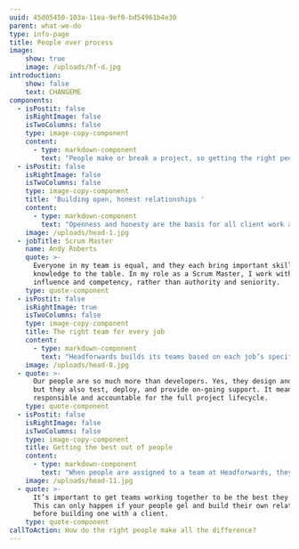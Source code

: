```yaml
---
uuid: 45d05450-103a-11ea-9ef0-bd54961b4e30
parent: what-we-do
type: info-page
title: People over process
image:
    show: true
    image: /uploads/hf-d.jpg
introduction:
    show: false
    text: CHANGEME
components:
  - isPostit: false
    isRightImage: false
    isTwoColumns: false
    type: image-copy-component
    content:
      - type: markdown-component
        text: "People make or break a project, so getting the right people – and helping them to be the best they can be – is an essential part of us doing great work for our clients. \n\nUnlike many software developers, Headforwards is people-centric rather than process-orientated, placing a strong focus on finding the right people and helping them develop their skills. \r\n\nThe result is an environment that rewards creative, independent thinking, and Headforwards’ clients recognise the benefits this approach can bring to their projects."
  - isPostit: false
    isRightImage: false
    isTwoColumns: false
    type: image-copy-component
    title: 'Building open, honest relationships '
    content:
      - type: markdown-component
        text: "Openness and honesty are the basis for all client work at Headforwards. Right from the off, both Headforwards teams and clients are included on instant messaging channels and deployment systems. \n\n\rThis creates complete transparency – so clients not only see what work is being done, they can react to it immediately with their thoughts and feedback."
    image: /uploads/head-1.jpg
  - jobTitle: Scrum Master
    name: Andy Roberts
    quote: >-
      Everyone in my team is equal, and they each bring important skills and
      knowledge to the table. In my role as a Scrum Master, I work with
      influence and competency, rather than authority and seniority.
    type: quote-component
  - isPostit: false
    isRightImage: true
    isTwoColumns: false
    type: image-copy-component
    title: The right team for every job
    content:
      - type: markdown-component
        text: "Headforwards builds its teams based on each job’s specific needs. That’s why an initial workshop with the client at the start of the relationship is key. \r\n\nIt’s an opportunity for clients to establish their exact requirements, so the team at Headforwards can estimate the project’s scope, and even make a start the very same day."
    image: /uploads/head-8.jpg
  - quote: >-
      Our people are so much more than developers. Yes, they design and build,
      but they also test, deploy, and provide on-going support. It means they’re
      responsible and accountable for the full project lifecycle.
    type: quote-component
  - isPostit: false
    isRightImage: false
    isTwoColumns: false
    type: image-copy-component
    title: Getting the best out of people
    content:
      - type: markdown-component
        text: "When people are assigned to a team at Headforwards, they’re not expected to hit the ground running. For a team to gel well enough to do great work it needs great coaching and strong, supportive relationships.  \n\n\rThese relationships are at the heart of everything Headforwards does, and play a big part in the great service the company offers to its clients."
    image: /uploads/head-11.jpg
  - quote: >-
      It’s important to get teams working together to be the best they can be.
      This can only happen if your people gel and build their own relationships
      before building one with a client.
    type: quote-component
callToAction: How do the right people make all the difference?
---
```


